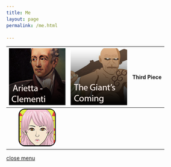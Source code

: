 ```yaml
---
title: Me
layout: page
permalink: /me.html

---
```


[![Arietta group](https://raw.githubusercontent.com/Stuartbriner/portland/gh-pages/images/Ariettaimage.png)](G1_A1_pathway2.html) | [![Giant's coming group](https://raw.githubusercontent.com/Stuartbriner/portland/gh-pages/images/Thegiantscominggroup.png)](G1_C1.html) | Third Piece
:------------: | :-------------: | :------------:|
  |   [![Menulogo](https://raw.githubusercontent.com/Stuartbriner/portland/gh-pages/images/avatar.png)](me.html)





[close menu](G1_A1_pathway2.html)


